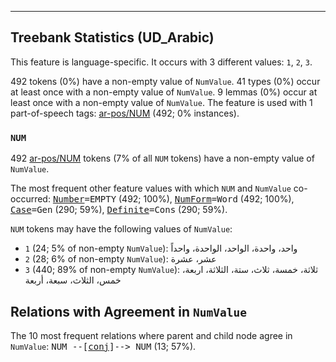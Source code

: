 

--------------------------------------------------------------------------------

## Treebank Statistics (UD_Arabic)

This feature is language-specific.
It occurs with 3 different values: `1`, `2`, `3`.

492 tokens (0%) have a non-empty value of `NumValue`.
41 types (0%) occur at least once with a non-empty value of `NumValue`.
9 lemmas (0%) occur at least once with a non-empty value of `NumValue`.
The feature is used with 1 part-of-speech tags: [ar-pos/NUM]() (492; 0% instances).

### `NUM`

492 [ar-pos/NUM]() tokens (7% of all `NUM` tokens) have a non-empty value of `NumValue`.

The most frequent other feature values with which `NUM` and `NumValue` co-occurred: <tt><a href="Number.html">Number</a>=EMPTY</tt> (492; 100%), <tt><a href="NumForm.html">NumForm</a>=Word</tt> (492; 100%), <tt><a href="Case.html">Case</a>=Gen</tt> (290; 59%), <tt><a href="Definite.html">Definite</a>=Cons</tt> (290; 59%).

`NUM` tokens may have the following values of `NumValue`:

* `1` (24; 5% of non-empty `NumValue`): واحد، واحدة، الواحد، الواحدة، واحداً
* `2` (28; 6% of non-empty `NumValue`): عشر، عشرة
* `3` (440; 89% of non-empty `NumValue`): ثلاثة، خمسة، ثلاث، ستة، الثلاثة، اربعة، خمس، الثلاث، سبعة، أربعة

## Relations with Agreement in `NumValue`

The 10 most frequent relations where parent and child node agree in `NumValue`:
<tt>NUM --[<a href="../dep/conj.html">conj</a>]--> NUM</tt> (13; 57%).

